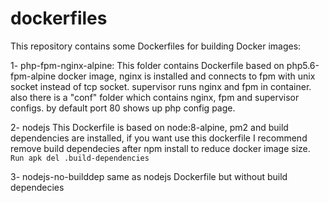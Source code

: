 # dockerfiles
This repository contains some Dockerfiles for building Docker images:


1- php-fpm-nginx-alpine: 
   This folder contains Dockerfile based on php5.6-fpm-alpine docker image, nginx is installed and 
   connects to fpm with unix socket instead of tcp socket.
   supervisor runs nginx and fpm in container.
   also there is a "conf" folder which contains nginx, fpm and supervisor configs.
   by default port 80 shows up php config page.
   
   
2- nodejs 
   This Dockerfile is based on node:8-alpine, pm2 and build dependencies are installed, 
   if you want use this dockerfile I recommend remove build dependecies after npm install to reduce docker image size.
   ``` Run apk del .build-dependencies ```
   
   
3- nodejs-no-builddep 
   same as nodejs Dockerfile but without build dependecies
